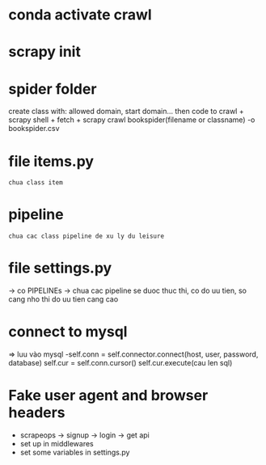 # conda activate crawl

# scrapy init 

# spider folder 
create class with: allowed domain, start domain...
then code to crawl 
    + scrapy shell
    + fetch
    + scrapy crawl bookspider(filename or classname) -o bookspider.csv

# file items.py 
    chua class item
# pipeline 
    chua cac class pipeline de xu ly du leisure
# file settings.py 
-> co PIPELINEs 
-> chua cac pipeline se duoc thuc thi, co do uu tien, so cang nho thi do uu tien cang cao 

# connect to mysql
=> luu vào mysql
    -self.conn = self.connector.connect(host, user, password, database)
    self.cur = self.conn.cursor()
    self.cur.execute(cau len sql)

# Fake user agent and browser headers
- scrapeops -> signup -> login -> get api
- set up in middlewares
- set some variables in settings.py



